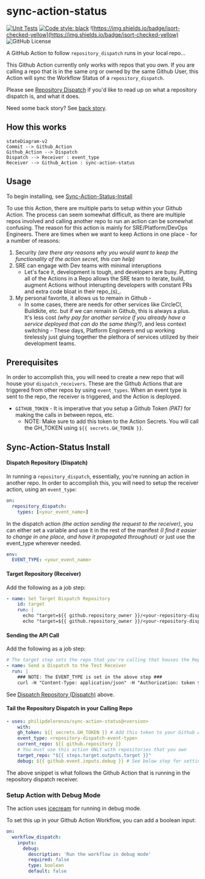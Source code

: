 # sync-action-status

[![Unit Tests](https://github.com/philipdelorenzo/sync-action-status/actions/workflows/run_tests.yml/badge.svg)](https://github.com/philipdelorenzo/sync-action-status/actions/workflows/run_tests.yml)
[![Code style: black](https://img.shields.io/badge/code%20style-black-000000.svg)](https://github.com/psf/black)
![https://img.shields.io/badge/isort-checked-yellow](https://img.shields.io/badge/isort-checked-yellow)
![GitHub License](https://img.shields.io/github/license/philipdelorenzo/sync-action-status)

A GitHub Action to follow `repository_dispatch` runs in your local repo...

This Github Action currently only works with repos that you own. If you are calling a repo that is in the same org or owned by the same
Github User, this Action will sync the Workflow Status of a `repository_dispatch`.

Please see [Repository Dispatch](https://github.com/marketplace/actions/repository-dispatch) if you'd like to read up on what a repository dispatch is, and what it does.

Need some back story? See [back story](docs/backstory.md).

## How this works

```mermaid
stateDiagram-v2
Commit --> Github_Action
Github_Action --> Dispatch
Dispatch --> Receiver : event_type
Receiver --> Github_Action : sync-action-status
```

## Usage

To begin installing, see [Sync-Action-Status-Install](#sync-action-status-install)

To use this Action, there are multiple parts to setup within your Github Action. The process can seem somewhat difficult, as there are multiple repos involved and calling another repo to run an action can be somewhat confusing. The reason for this action is mainly for SRE/Platform/DevOps Engineers. There are times when we want to keep Actions in one place - for a number of reasons:

1. Security _(are there any reasons why you would want to keep the functionality of the action secret, this can help)_
2. SRE can engage with Dev teams with minimal interuptions
    - Let's face it, development is tough, and developers are busy. Putting all of the Actions in a Repo allows the SRE team to iterate, build, augment Actions without interupting developers with constant PRs and extra code bloat in their repo_(s)_.
3. My personal favorite, it allows us to remain in Github - 
    - In some cases, there are needs for other services like CircleCI, Buildkite, etc. but if we can remain in Github, this is always a plus. It's less cost _(why pay for another service if you already have a service deployed that can do the same thing?)_, and less context switching - These days, Platform Engineers end up working tirelessly just gluing together the plethora of services utilized by their development teams.

## Prerequisites

In order to accomplish this, you will need to create a new repo that will house your `dispatch_receivers`. These are the Github Actions that are triggered from other repos by using `event_types`. When an event type is sent to the repo, the receiver is triggered, and the Action is deployed.

- `GITHUB_TOKEN` - It is imperative that you setup a Github Token _(PAT)_ for making the calls in between repos, etc.
    - NOTE: Make sure to add this token to the Action Secrets. You will call the GH_TOKEN using `${{ secrets.GH_TOKEN }}`.

## Sync-Action-Status Install

#### Dispatch Repository (Dispatch)

In running a `repository_dispatch`, essentially, you're running an action in another repo. In order to accomplish this, you will need to setup the receiver action, using an `event_type`:

```yaml
on:
  repository_dispatch:
    types: [<your_event_name>]
```

In the dispatch action _(the action sending the request to the receiver)_, you can either set a variable and use it in the rest of the manifest _(I find it easier to change in one place, and have it propagated throughout)_ or just use the event_type wherever needed.

```yaml
env:
  EVENT_TYPE: <your_event_name>
```

#### Target Repository (Receiver)

Add the following as a job step:

```yaml
- name: Set Target Dispatch Repository
    id: target
    run: |
      echo "target=${{ github.repository_owner }}/<your-repository-dispatch-repo>"
      echo "target=${{ github.repository_owner }}/<your-repository-dispatch-repo>" >> $GITHUB_OUTPUT
```

#### Sending the API Call

Add the following as a job step:

```yaml
# The target step sets the repo that you're calling that houses the Repository Dispatch Receiver
- name: Send a Dispatch to the Test Receiver
  run: |
    ### NOTE: The EVENT_TYPE is set in the above step ###
    curl -H "Content-Type: application/json" -H "Authorization: token ${{ secrets.GH_TOKEN }}" -H "Accept: application/vnd.github.everest-preview+json" -d "{\"event_type\": \"${EVENT_TYPE}\"}" "https://api.github.com/repos/${{ steps.target.outputs.target }}/dispatches"
```
See [Dispatch Repository (Dispatch)](#dispatch-repository-dispatch) above.

#### Tail the Repository Dispatch in your Calling Repo

```yaml
- uses: philipdelorenzo/sync-action-status@<version>
    with:
    gh_token: ${{ secrets.GH_TOKEN }} # Add this token to your Github Action Secrets
    event_type: <repository-dispatch-event-type>
    current_repo: ${{ github.repository }}
    # You must use this action ONLY with repositories that you own
    target_repo: "${{ steps.target.outputs.target }}"
    debug: ${{ github.event.inputs.debug }} # See below step for setting up debug mode
```

The above snippet is what follows the Github Action that is running in the repository dispatch receiver.

### Setup Action with Debug Mode

The action uses [icecream](https://github.com/gruns/icecream) for running in debug mode.

To set this up in your Github Action Workflow, you can add a boolean input:

```yaml
on: 
  workflow_dispatch:
    inputs:
      debug:
        description: 'Run the workflow in debug mode'
        required: false
        type: boolean
        default: false
```
